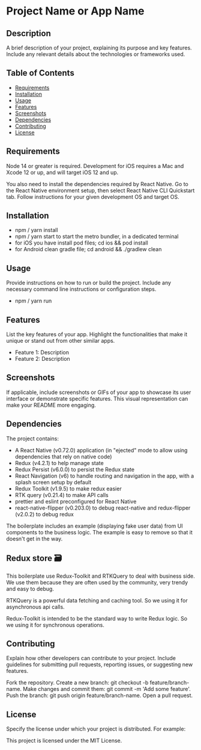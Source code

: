 # Project Name or App Name

## Description

A brief description of your project, explaining its purpose and key features. Include any relevant details about the technologies or frameworks used.

## Table of Contents

- [Requirements](#requirements)
- [Installation](#installation)
- [Usage](#usage)
- [Features](#features)
- [Screenshots](#screenshots)
- [Dependencies](#dependencies)
- [Contributing](#contributing)
- [License](#license)

## Requirements

Node 14 or greater is required. Development for iOS requires a Mac and Xcode 12 or up, and will target iOS 12 and up.

You also need to install the dependencies required by React Native.
Go to the React Native environment setup, then select React Native CLI Quickstart tab.
Follow instructions for your given development OS and target OS.

## Installation

- npm / yarn install
- npm / yarn start to start the metro bundler, in a dedicated terminal
- for iOS you have install pod files; cd ios && pod install
- for Android clean gradle file; cd android && ./gradlew clean

## Usage

Provide instructions on how to run or build the project. Include any necessary command line instructions or configuration steps.

- npm / yarn run

## Features

List the key features of your app. Highlight the functionalities that make it unique or stand out from other similar apps.

- Feature 1: Description
- Feature 2: Description

## Screenshots

If applicable, include screenshots or GIFs of your app to showcase its user interface or demonstrate specific features. This visual representation can make your README more engaging.

## Dependencies

The project contains:

- A React Native (v0.72.0) application (in "ejected" mode to allow using dependencies that rely on native code)
- Redux (v4.2.1) to help manage state
- Redux Persist (v6.0.0) to persist the Redux state
- React Navigation (v6) to handle routing and navigation in the app, with a splash screen setup by default
- Redux Toolkit (v1.9.5) to make redux easier
- RTK query (v0.21.4) to make API calls
- prettier and eslint preconfigured for React Native
- react-native-flipper (v0.203.0) to debug react-native and redux-flipper (v2.0.2) to debug redux

The boilerplate includes an example (displaying fake user data) from UI components to the business logic. The example is easy to remove so that it doesn't get in the way.

## Redux store 🗃️

This boilerplate use Redux-Toolkit and RTKQuery to deal with business side. We use them because they are often used by the community, very trendy and easy to debug.

RTKQuery is a powerful data fetching and caching tool. So we using it for asynchronous api calls.

Redux-Toolkit is intended to be the standard way to write Redux logic. So we using it for synchronous operations.

## Contributing

Explain how other developers can contribute to your project. Include guidelines for submitting pull requests, reporting issues, or suggesting new features.

Fork the repository.
Create a new branch: git checkout -b feature/branch-name.
Make changes and commit them: git commit -m 'Add some feature'.
Push the branch: git push origin feature/branch-name.
Open a pull request.

## License

Specify the license under which your project is distributed. For example:

This project is licensed under the MIT License.
